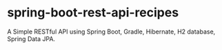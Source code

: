# spring-boot-rest-api-recipes
A Simple RESTful API using Spring Boot, Gradle, Hibernate, H2 database, Spring Data JPA.
